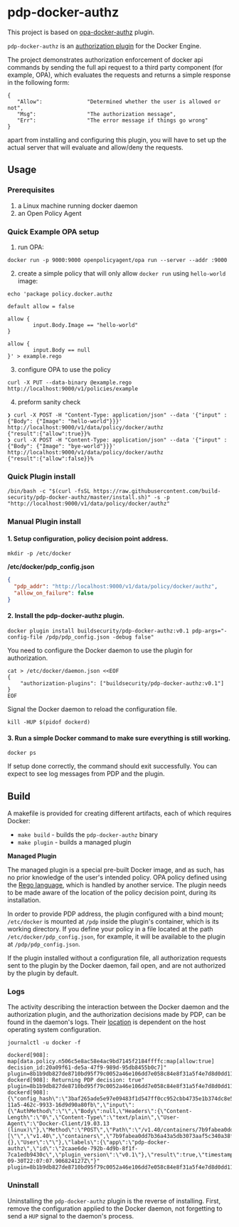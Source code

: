 # pdp-docker-authz

This project is based on [opa-docker-authz](https://github.com/open-policy-agent/opa-docker-authz) plugin.

`pdp-docker-authz` is an [authorization plugin](https://docs.docker.com/engine/extend/plugins_authorization/) for the Docker Engine.

The project demonstrates authorization enforcement of docker api commands by sending the full api request to a third party component (for example, OPA),
which evaluates the requests and returns a simple response in the following form:
```
{
   "Allow":              "Determined whether the user is allowed or not",
   "Msg":                "The authorization message",
   "Err":                "The error message if things go wrong"
}
```
apart from installing and configuring this plugin, you will have to set up the actual server that will evaluate and allow/deny the requests.

## Usage

### Prerequisites

1. a Linux machine running docker daemon
2. an Open Policy Agent

### Quick Example OPA setup

1. run OPA:
```
docker run -p 9000:9000 openpolicyagent/opa run --server --addr :9000
```
2. create a simple policy that will only allow ```docker run``` using ```hello-world``` image:
```
echo 'package policy.docker.authz

default allow = false

allow {
        input.Body.Image == "hello-world"
}

allow {
        input.Body == null
}' > example.rego

```
3. configure OPA to use the policy
```
curl -X PUT --data-binary @example.rego http://localhost:9000/v1/policies/example
```
4. preform sanity check
```
❯ curl -X POST -H "Content-Type: application/json" --data '{"input" :{"Body": {"Image": "hello-world"}}}'  http://localhost:9000/v1/data/policy/docker/authz
{"result":{"allow":true}}%
❯ curl -X POST -H "Content-Type: application/json" --data '{"input" :{"Body": {"Image": "bye-world"}}}'  http://localhost:9000/v1/data/policy/docker/authz
{"result":{"allow":false}}%
```
### Quick Plugin install

```shell script
/bin/bash -c "$(curl -fsSL https://raw.githubusercontent.com/build-security/pdp-docker-authz/master/install.sh)" -s -p "http://localhost:9000/v1/data/policy/docker/authz"
```

### Manual Plugin install
#### 1. Setup configuration, policy decision point address. 

`mkdir -p /etc/docker`

**/etc/docker/pdp_config.json**

```json
{
  "pdp_addr": "http://localhost:9000/v1/data/policy/docker/authz",
  "allow_on_failure": false
}
```
#### 2. Install the pdp-docker-authz plugin.

`docker plugin install buildsecurity/pdp-docker-authz:v0.1 pdp-args="-config-file /pdp/pdp_config.json -debug false"`

You need to configure the Docker daemon to use the plugin for authorization.

```shell script
cat > /etc/docker/daemon.json <<EOF
{
    "authorization-plugins": ["buildsecurity/pdp-docker-authz:v0.1"]
}
EOF
```

Signal the Docker daemon to reload the configuration file.

`kill -HUP $(pidof dockerd)`

#### 3. Run a simple Docker command to make sure everything is still working.
`docker ps`

If setup done correctly, the command should exit successfully. You can expect to see log messages from PDP and the plugin.

## Build

A makefile is provided for creating different artifacts, each of which requires Docker:

- `make build` - builds the `pdp-docker-authz` binary
- `make plugin` - builds a managed plugin

**Managed Plugin**

The managed plugin is a special pre-built Docker image, and as such, has no prior knowledge of the user's intended policy. OPA policy defined using the [Rego language](https://www.openpolicyagent.org/docs/language-reference.html), which is handled by another service. The plugin needs to be made aware of the location of the policy decision point, during its installation.

In order to provide PDP address, the plugin configured with a bind mount; `/etc/docker` is mounted at `/pdp` inside the plugin's container, which is its working directory. If you define your policy in a file located at the path `/etc/docker/pdp_config.json`, for example, it will be available to the plugin at `/pdp/pdp_config.json`.

If the plugin installed without a configuration file, all authorization requests sent to the plugin by the Docker daemon, fail open, and are not authorized by the plugin by default.

### Logs

The activity describing the interaction between the Docker daemon and the authorization plugin, and the authorization decisions made by PDP, can be found in the daemon's logs. Their [location](https://docs.docker.com/config/daemon/#read-the-logs) is dependent on the host operating system configuration.

`journalctl -u docker -f`

```
dockerd[908]: map[data.policy.n506c5e8ac58e4ac9bd7145f2184ffffc:map[allow:true] decision_id:20a09f61-de5a-47f9-989d-95db8455b0c7]" plugin=8b1b9db827de8710bd95f79c0052a46e106dd7e058c84e8f31a5f4e7d8d0dd11
dockerd[908]: Returning PDP decision: true" plugin=8b1b9db827de8710bd95f79c0052a46e106dd7e058c84e8f31a5f4e7d8d0dd11
dockerd[908]: {\"config_hash\":\"3baf265ade5e97e09483f1d547ff0cc952cbb4735e1b374dc8e588b547587587\",\"decision_id\":\"a14f6f7b-11a5-462c-9933-16d9d90a80fb\",\"input\":{\"AuthMethod\":\"\",\"Body\":null,\"Headers\":{\"Content-Length\":\"0\",\"Content-Type\":\"text/plain\",\"User-Agent\":\"Docker-Client/19.03.13 (linux)\"},\"Method\":\"POST\",\"Path\":\"/v1.40/containers/7b9fabea0dd7b36a43a5db3073aaf5c340a38fb905e54de4bb072886498c7c5f/start\",\"PathArr\":[\"\",\"v1.40\",\"containers\",\"7b9fabea0dd7b36a43a5db3073aaf5c340a38fb905e54de4bb072886498c7c5f\",\"start\"],\"PathPlain\":\"/v1.40/containers/7b9fabea0dd7b36a43a5db3073aaf5c340a38fb905e54de4bb072886498c7c5f/start\",\"Query\":{},\"User\":\"\"},\"labels\":{\"app\":\"pdp-docker-authz\",\"id\":\"2caae6de-792b-4d9b-8f1f-7ca1edb9430c\",\"plugin_version\":\"v0.1\"},\"result\":true,\"timestamp\":\"2020-09-30T22:07:07.906824127Z\"}" plugin=8b1b9db827de8710bd95f79c0052a46e106dd7e058c84e8f31a5f4e7d8d0dd11
```

### Uninstall

Uninstalling the `pdp-docker-authz` plugin is the reverse of installing. First, remove the configuration applied to the Docker daemon, not forgetting to send a `HUP` signal to the daemon's process.
